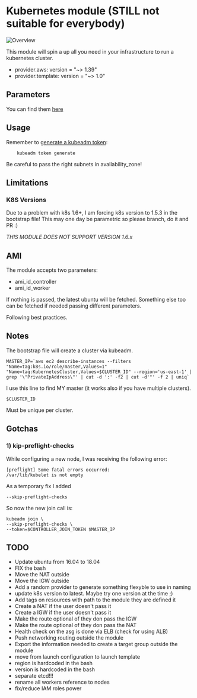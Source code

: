 # Kubernetes module (STILL not suitable for everybody)

![Overview](graphs/overview.png)

This module will spin a up all you need in your infrastructure to run
a kubernetes cluster.

- provider.aws: version = "~> 1.39"
- provider.template: version = "~> 1.0"

## Parameters

You can find them [here](params.md)

## Usage

Remember to [generate a kubeadm token](https://kubernetes.io/docs/reference/setup-tools/kubeadm/kubeadm-token/#cmd-token-generate):

        kubeadm token generate

Be careful to pass the right subnets in availability_zone!

## Limitations

### K8S Versions

Due to a problem with k8s 1.6+, I am forcing k8s version to 1.5.3 in the
bootstrap file! This may one day be parametric so please branch, do it and PR :)

*THIS MODULE DOES NOT SUPPORT VERSION 1.6.x*

## AMI

The module accepts two parameters:

- ami_id_controller
- ami_id_worker

If nothing is passed, the latest ubuntu will be fetched.
Something else too can be fetched if needed passing different parameters.

Following best practices.

## Notes

The bootstrap file will create a cluster via kubeadm.

    MASTER_IP=`aws ec2 describe-instances --filters "Name=tag:k8s.io/role/master,Values=1" "Name=tag:KubernetesCluster,Values=$CLUSTER_ID" --region='us-east-1' | grep '\"PrivateIpAddress\"' | cut -d ':' -f2 | cut -d'"' -f 2 | uniq`

I use this line to find MY master (it works also if you have multiple clusters).

    $CLUSTER_ID

Must be unique per cluster.

## Gotchas

### 1) kip-preflight-checks

While configuring a new node, I was receiving the following error:

    [preflight] Some fatal errors occurred:
    /var/lib/kubelet is not empty

As a temporary fix I added

    --skip-preflight-checks

So now the new join call is:

    kubeadm join \
    --skip-preflight-checks \
    --token=$CONTROLLER_JOIN_TOKEN $MASTER_IP

## TODO

- Update ubuntu from 16.04 to 18.04
- FIX the bash
- Move the NAT outside
- Move the IGW outside
- Add a random provider to generate something flexyble to use in naming
- update k8s version to latest. Maybe try one version at the time ;)
- Add tags on resources with path to the module they are defined it
- Create a NAT if the user doesn't pass it
- Create a IGW if the user doesn't pass it
- Make the route optional of they don pass the IGW
- Make the route optional of they don pass the NAT
- Health check on the asg is done via ELB (check for using ALB)
- Push networking routing outside the module
- Export the information needed to create a target group outside the module
- move from launch configuration to launch template
- region is hardcoded in the bash
- version is hardcoded in the bash
- separate etcd!!!
- rename all workers reference to nodes
- fix/reduce IAM roles power